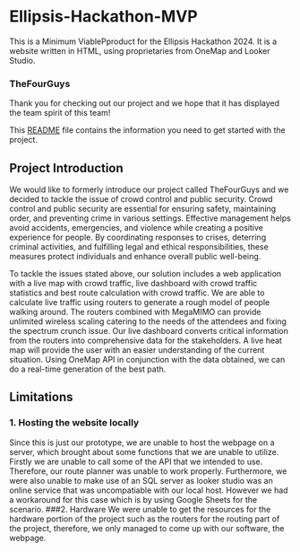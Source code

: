 # Ellipsis-Hackathon-MVP

This is a Minimum ViablePproduct for the Ellipsis Hackathon 2024. It is a website written in HTML, using proprietaries from OneMap and Looker Studio. 

### TheFourGuys

Thank you for checking out our project and we hope that it has displayed the team spirit of this team!

This [README](README.md) file contains the information you need to get started with the project.

## Project Introduction
We would like to formerly introduce our project called TheFourGuys and we decided to tackle the issue of crowd control and public security. Crowd control and public security are essential for ensuring safety, maintaining order, and preventing crime in various settings. Effective management helps avoid accidents, emergencies, and violence while creating a positive experience for people. By coordinating responses to crises, deterring criminal activities, and fulfilling legal and ethical responsibilities, these measures protect individuals and enhance overall public well-being.

To tackle the issues stated above, our solution includes a web application with a live map with crowd traffic, live dashboard with crowd traffic statistics and best route calculation with crowd traffic. We are able to calculate live traffic using routers to generate a rough model of people walking around. The routers combined with MegaMIMO can provide unlimited wireless scaling catering to the needs of the attendees and fixing the spectrum crunch issue. Our live dashboard converts critical information from the routers into comprehensive data for the stakeholders. A live heat map will provide the user with an easier understanding of the current situation. Using OneMap API in conjunction with the data obtained, we can do a real-time generation of the best path.

## Limitations
### 1. Hosting the website locally
Since this is just our prototype, we are unable to host the webpage on a server, which brought about some functions that we are unable to utilize. Firstly we are unable to call some of the API that we intended to use. Therefore, our route planner was unable to work properly. Furthermore, we were also unable to make use of an SQL server as looker studio was an online service that was uncompatiable with our local host. However we had a workaround for this case which is by using Google Sheets for the scenario.
###2. Hardware
We were unable to get the resources for the hardware portion of the project such as the routers for the routing part of the project, therefore, we only managed to come up with our software, the webpage.

## 
